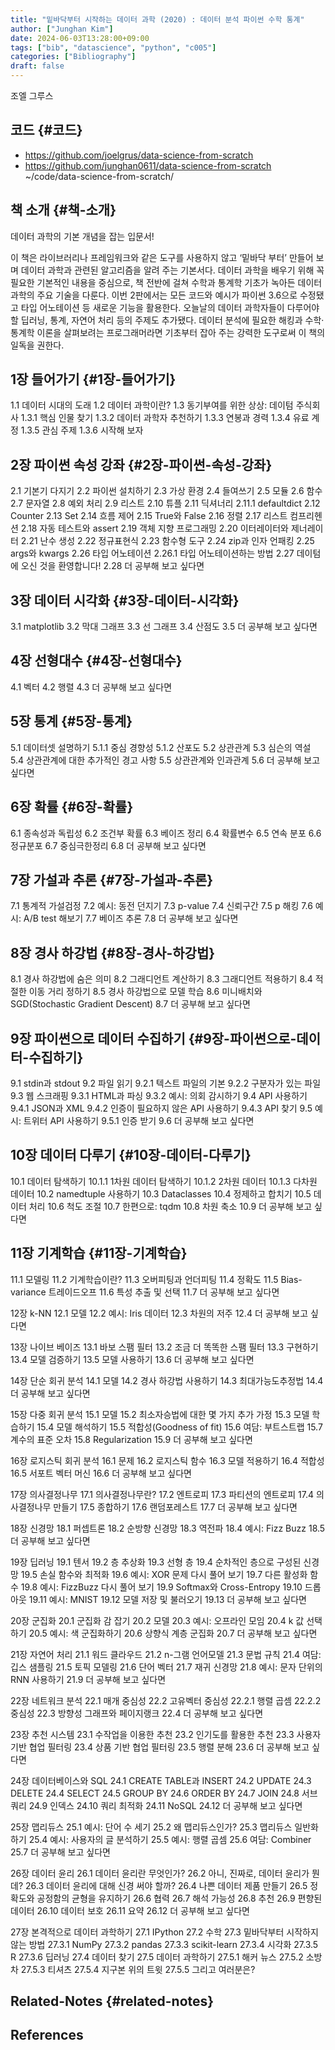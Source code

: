 ```yaml
---
title: "밑바닥부터 시작하는 데이터 과학 (2020) : 데이터 분석 파이썬 수학 통계"
author: ["Junghan Kim"]
date: 2024-06-03T13:28:00+09:00
tags: ["bib", "datascience", "python", "c005"]
categories: ["Bibliography"]
draft: false
---
```


조엘 그루스


## 코드 {#코드}

-   <https://github.com/joelgrus/data-science-from-scratch>
-   <https://github.com/junghan0611/data-science-from-scratch> ~/code/data-science-from-scratch/


## 책 소개 {#책-소개}

데이터 과학의 기본 개념을 잡는 입문서!

이 책은 라이브러리나 프레임워크와 같은 도구를 사용하지 않고 ‘밑바닥 부터’ 만들어 보며 데이터 과학과 관련된 알고리즘을 알려 주는 기본서다. 데이터 과학을 배우기 위해 꼭 필요한 기본적인 내용을 중심으로, 책 전반에 걸쳐 수학과 통계학 기초가 녹아든 데이터 과학의 주요 기술을 다룬다. 이번 2판에서는 모든 코드와 예시가 파이썬 3.6으로 수정됐고 타입 어노테이션 등 새로운 기능을 활용한다. 오늘날의 데이터 과학자들이 다루어야 할 딥러닝, 통계, 자연어 처리 등의 주제도 추가됐다. 데이터 분석에 필요한 해킹과 수학·통계학 이론을 살펴보려는 프로그래머라면 기초부터 잡아 주는 강력한 도구로써 이 책의 일독을 권한다.


## 1장 들어가기 {#1장-들어가기}

1.1 데이터 시대의 도래 1.2 데이터 과학이란? 1.3 동기부여를 위한 상상: 데이텀 주식회사 1.3.1 핵심 인물 찾기 1.3.2 데이터 과학자 추천하기 1.3.3 연봉과 경력 1.3.4 유료 계정 1.3.5 관심 주제 1.3.6 시작해 보자


## 2장 파이썬 속성 강좌 {#2장-파이썬-속성-강좌}

2.1 기본기 다지기 2.2 파이썬 설치하기 2.3 가상 환경 2.4 들여쓰기 2.5 모듈 2.6 함수 2.7 문자열 2.8 예외 처리 2.9 리스트 2.10 튜플 2.11 딕셔너리 2.11.1 defaultdict 2.12 Counter 2.13 Set 2.14 흐름 제어 2.15 True와 False 2.16 정렬 2.17 리스트 컴프리헨션 2.18 자동 테스트와 assert 2.19 객체 지향 프로그래밍 2.20 이터레이터와 제너레이터 2.21 난수 생성 2.22 정규표현식 2.23 함수형 도구 2.24 zip과 인자 언패킹 2.25 args와 kwargs 2.26 타입 어노테이션 2.26.1 타입 어노테이션하는 방법 2.27 데이텀에 오신 것을 환영합니다! 2.28 더 공부해 보고 싶다면


## 3장 데이터 시각화 {#3장-데이터-시각화}

3.1 matplotlib 3.2 막대 그래프 3.3 선 그래프 3.4 산점도 3.5 더 공부해 보고 싶다면


## 4장 선형대수 {#4장-선형대수}

4.1 벡터 4.2 행렬 4.3 더 공부해 보고 싶다면


## 5장 통계 {#5장-통계}

5.1 데이터셋 설명하기 5.1.1 중심 경향성 5.1.2 산포도 5.2 상관관계 5.3 심슨의 역설 5.4 상관관계에 대한 추가적인 경고 사항 5.5 상관관계와 인과관계 5.6 더 공부해 보고 싶다면


## 6장 확률 {#6장-확률}

6.1 종속성과 독립성 6.2 조건부 확률 6.3 베이즈 정리 6.4 확률변수 6.5 연속 분포 6.6 정규분포 6.7 중심극한정리 6.8 더 공부해 보고 싶다면


## 7장 가설과 추론 {#7장-가설과-추론}

7.1 통계적 가설검정 7.2 예시: 동전 던지기 7.3 p-value 7.4 신뢰구간 7.5 p 해킹 7.6 예시: A/B test 해보기 7.7 베이즈 추론 7.8 더 공부해 보고 싶다면


## 8장 경사 하강법 {#8장-경사-하강법}

8.1 경사 하강법에 숨은 의미 8.2 그래디언트 계산하기 8.3 그래디언트 적용하기 8.4 적절한 이동 거리 정하기 8.5 경사 하강법으로 모델 학습 8.6 미니배치와 SGD(Stochastic Gradient Descent) 8.7 더 공부해 보고 싶다면


## 9장 파이썬으로 데이터 수집하기 {#9장-파이썬으로-데이터-수집하기}

9.1 stdin과 stdout 9.2 파일 읽기 9.2.1 텍스트 파일의 기본 9.2.2 구분자가 있는 파일 9.3 웹 스크래핑 9.3.1 HTML과 파싱 9.3.2 예시: 의회 감시하기 9.4 API 사용하기 9.4.1 JSON과 XML 9.4.2 인증이 필요하지 않은 API 사용하기 9.4.3 API 찾기 9.5 예시: 트위터 API 사용하기 9.5.1 인증 받기 9.6 더 공부해 보고 싶다면


## 10장 데이터 다루기 {#10장-데이터-다루기}

10.1 데이터 탐색하기 10.1.1 1차원 데이터 탐색하기 10.1.2 2차원 데이터 10.1.3 다차원 데이터 10.2 namedtuple 사용하기 10.3 Dataclasses 10.4 정제하고 합치기 10.5 데이터 처리 10.6 척도 조절 10.7 한편으로: tqdm 10.8 차원 축소 10.9 더 공부해 보고 싶다면


## 11장 기계학습 {#11장-기계학습}

11.1 모델링 11.2 기계학습이란? 11.3 오버피팅과 언더피팅 11.4 정확도 11.5 Bias-variance 트레이드오프 11.6 특성 추출 및 선택 11.7 더 공부해 보고 싶다면

12장 k-NN 12.1 모델 12.2 예시: Iris 데이터 12.3 차원의 저주 12.4 더 공부해 보고 싶다면

13장 나이브 베이즈 13.1 바보 스팸 필터 13.2 조금 더 똑똑한 스팸 필터 13.3 구현하기 13.4 모델 검증하기 13.5 모델 사용하기 13.6 더 공부해 보고 싶다면

14장 단순 회귀 분석 14.1 모델 14.2 경사 하강법 사용하기 14.3 최대가능도추정법 14.4 더 공부해 보고 싶다면

15장 다중 회귀 분석 15.1 모델 15.2 최소자승법에 대한 몇 가지 추가 가정 15.3 모델 학습하기 15.4 모델 해석하기 15.5 적합성(Goodness of fit) 15.6 여담: 부트스트랩 15.7 계수의 표준 오차 15.8 Regularization 15.9 더 공부해 보고 싶다면

16장 로지스틱 회귀 분석 16.1 문제 16.2 로지스틱 함수 16.3 모델 적용하기 16.4 적합성 16.5 서포트 벡터 머신 16.6 더 공부해 보고 싶다면

17장 의사결정나무 17.1 의사결정나무란? 17.2 엔트로피 17.3 파티션의 엔트로피 17.4 의사결정나무 만들기 17.5 종합하기 17.6 랜덤포레스트 17.7 더 공부해 보고 싶다면

18장 신경망 18.1 퍼셉트론 18.2 순방향 신경망 18.3 역전파 18.4 예시: Fizz Buzz 18.5 더 공부해 보고 싶다면

19장 딥러닝 19.1 텐서 19.2 층 추상화 19.3 선형 층 19.4 순차적인 층으로 구성된 신경망 19.5 손실 함수와 최적화 19.6 예시: XOR 문제 다시 풀어 보기 19.7 다른 활성화 함수 19.8 예시: FizzBuzz 다시 풀어 보기 19.9 Softmax와 Cross-Entropy 19.10 드롭아웃 19.11 예시: MNIST 19.12 모델 저장 및 불러오기 19.13 더 공부해 보고 싶다면

20장 군집화 20.1 군집화 감 잡기 20.2 모델 20.3 예시: 오프라인 모임 20.4 k 값 선택하기 20.5 예시: 색 군집화하기 20.6 상향식 계층 군집화 20.7 더 공부해 보고 싶다면

21장 자연어 처리 21.1 워드 클라우드 21.2 n-그램 언어모델 21.3 문법 규칙 21.4 여담: 깁스 샘플링 21.5 토픽 모델링 21.6 단어 벡터 21.7 재귀 신경망 21.8 예시: 문자 단위의 RNN 사용하기 21.9 더 공부해 보고 싶다면

22장 네트워크 분석 22.1 매개 중심성 22.2 고유벡터 중심성 22.2.1 행렬 곱셈 22.2.2 중심성 22.3 방향성 그래프와 페이지랭크 22.4 더 공부해 보고 싶다면

23장 추천 시스템 23.1 수작업을 이용한 추천 23.2 인기도를 활용한 추천 23.3 사용자 기반 협업 필터링 23.4 상품 기반 협업 필터링 23.5 행렬 분해 23.6 더 공부해 보고 싶다면

24장 데이터베이스와 SQL 24.1 CREATE TABLE과 INSERT 24.2 UPDATE 24.3 DELETE 24.4 SELECT 24.5 GROUP BY 24.6 ORDER BY 24.7 JOIN 24.8 서브쿼리 24.9 인덱스 24.10 쿼리 최적화 24.11 NoSQL 24.12 더 공부해 보고 싶다면

25장 맵리듀스 25.1 예시: 단어 수 세기 25.2 왜 맵리듀스인가? 25.3 맵리듀스 일반화하기 25.4 예시: 사용자의 글 분석하기 25.5 예시: 행렬 곱셈 25.6 여담: Combiner 25.7 더 공부해 보고 싶다면

26장 데이터 윤리 26.1 데이터 윤리란 무엇인가? 26.2 아니, 진짜로, 데이터 윤리가 뭔데? 26.3 데이터 윤리에 대해 신경 써야 할까? 26.4 나쁜 데이터 제품 만들기 26.5 정확도와 공정함의 균형을 유지하기 26.6 협력 26.7 해석 가능성 26.8 추천 26.9 편향된 데이터 26.10 데이터 보호 26.11 요약 26.12 더 공부해 보고 싶다면

27장 본격적으로 데이터 과학하기 27.1 IPython 27.2 수학 27.3 밑바닥부터 시작하지 않는 방법 27.3.1 NumPy 27.3.2 pandas 27.3.3 scikit-learn 27.3.4 시각화 27.3.5 R 27.3.6 딥러닝 27.4 데이터 찾기 27.5 데이터 과학하기 27.5.1 해커 뉴스 27.5.2 소방차 27.5.3 티셔츠 27.5.4 지구본 위의 트윗 27.5.5 그리고 여러분은?


## Related-Notes {#related-notes}

## References

<style>.csl-entry{text-indent: -1.5em; margin-left: 1.5em;}</style><div class="csl-bib-body">
</div>
